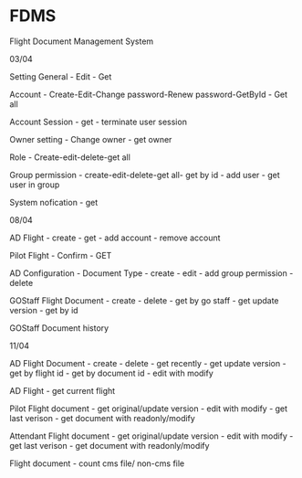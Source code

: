 # FDMS
Flight Document Management System

03/04

Setting General - Edit - Get

Account - Create-Edit-Change password-Renew password-GetById - Get all

Account Session - get - terminate user session

Owner setting - Change owner - get owner

Role - Create-edit-delete-get all

Group permission - create-edit-delete-get all- get by id - add user - get user in  group

System nofication - get

08/04

AD Flight - create - get - add account - remove account

Pilot Flight - Confirm - GET

AD Configuration - Document Type - create - edit - add group permission - delete

GOStaff Flight Document - create - delete - get by go staff - get update version - get by id

GOStaff Document history

11/04

AD Flight Document - create - delete - get recently - get update version - get by flight id - get by document id - edit with modify

AD Flight - get current flight

Pilot Flight document - get original/update version - edit with modify - get last verison - get document with readonly/modify

Attendant Flight document - get original/update version - edit with modify - get last verison - get document with readonly/modify

Flight document - count cms file/ non-cms file

